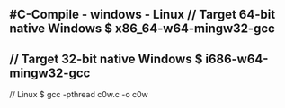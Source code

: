 #C-Compile - windows - Linux
// Target 64-bit native Windows
 $ x86_64-w64-mingw32-gcc
--------------------------------
 // Target 32-bit native Windows
$ i686-w64-mingw32-gcc
---------------------------------
// Linux
$ gcc -pthread c0w.c  -o c0w
